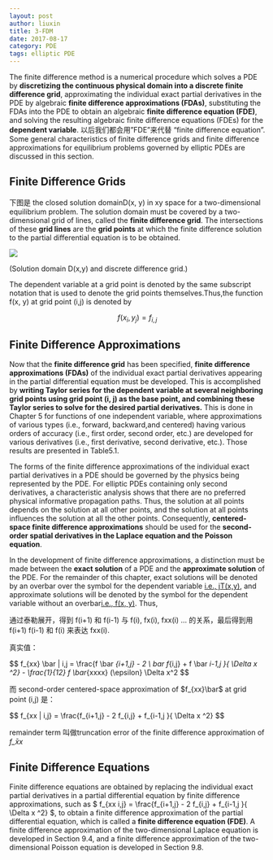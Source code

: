 ```yaml
---
layout: post
author: liuxin
title: 3-FDM 
date: 2017-08-17
category: PDE
tags: elliptic PDE
---
```


The finite difference method is a numerical procedure which solves a PDE by **discretizing the continuous physical domain into a discrete finite difference grid**, approximating the individual exact partial derivatives in the PDE by algebraic **finite difference approximations (FDAs)**, substituting the FDAs into the PDE to obtain an algebraic **finite difference equation (FDE)**, and solving the resulting algebraic finite difference equations (FDEs) for the **dependent variable**. 以后我们都会用”FDE”来代替 “finite difference equation”. Some general characteristics of finite difference grids and finite difference approximations for equilibrium problems governed by elliptic PDEs are discussed in this section. 

## Finite Difference Grids 
下图是 the closed solution domainD(x, y) in xy space for a two-dimensional equilibrium problem. The solution domain must be covered by a two-dimensional  grid of lines, called the **finite difference grid**. The intersections of these **grid lines** are the **grid points** at which the finite difference solution to the partial differential equation is to be obtained.

![][image-1]

(Solution domain D(x,y) and discrete difference grid.)

The dependent variable at a grid point is denoted by the same subscript notation that is used to denote the grid points themselves.Thus,the function f(x, y) at grid point (i,j) is denoted by 

$$ f(x_i, y_j) = f_{i, j} $$

## Finite Difference Approximations 
Now that the **finite difference grid** has been specified, **finite difference approximations (FDAs)** of the individual exact partial derivatives appearing in the partial differential equation must be developed. This is accomplished by **writing Taylor series for the dependent variable at several neighboring grid points using grid point (i, j) as the base point, and combining these Taylor series to solve for the desired partial derivatives.** This is done in Chapter 5 for functions of one independent variable, where approximations of various types (i.e., forward, backward,and centered) having various orders of accuracy (i.e., first order, second order, etc.) are developed for various derivatives (i.e., first derivative, second derivative, etc.). Those results are presented in Table5.1. 

The forms of the finite difference approximations of the individual exact partial derivatives in a PDE should be governed by the physics being represented by the PDE. For elliptic PDEs containing only second derivatives, a characteristic analysis shows that there are no preferred physical informative propagation paths. Thus, the solution at all points depends on the solution at all other points, and the solution at all points influences the solution at all the other points. Consequently, **centered-space finite difference approximations** should be used for the **second-order spatial derivatives in the Laplace equation and the Poisson equation**. 

In the development of finite difference approximations, a distinction must be made between the **exact solution** of a PDE and the **approximate solution** of the PDE. For the remainder of this chapter, exact solutions will be denoted by an overbar over the symbol for the dependent variable [i.e., jT(x,y)](), and approximate solutions will be denoted by the symbol for the dependent variable without an overbar[i.e., f(x, y)](). Thus, 

通过泰勒展开，得到 f(i+1) 和 f(i-1) 与 f(i), fx(i), fxx(i) … 的关系，最后得到用f(i+1) f(i-1) 和 f(i) 来表达 fxx(i).

真实值：

$$ f_{xx} \bar \| i,j = \frac{f \bar _{i+1,j} - 2 \ bar f_{i,j} + f \bar _i-1,j }{ \Delta x ^2} - \frac{1}{12} f  \bar_{xxxx} (\epsilon} \Delta x^2 $$

而 second-order centered-space approximation of $f_{xx}\bar$ at grid point (i,j) 是：
 
$$ f_{xx \| i,j} = \frac{f_{i+1,j} - 2 f_{i,j} + f_{i-1,j }{ \Delta x ^2}  $$

remainder term 叫做truncation error of the finite difference approximation of $f\bar_{xx}$ 

## Finite Difference Equations 

Finite difference equations are obtained by replacing the individual exact partial derivatives in a partial differential equation by finite difference approximations, such as $ f_{xx i,j} = \frac{f_{i+1,j} - 2 f_{i,j} + f_{i-1,j }{ \Delta x ^2}  $, to obtain a finite difference approximation of the partial differential equation, which is called a **finite difference equation (FDE)**. A finite difference approximation of the two-dimensional Laplace equation is developed in Section 9.4, and a finite difference approximation of the two-dimensional Poisson equation is developed in Section 9.8. 





[image-1]:	http://wx4.sinaimg.cn/mw690/8db2c8cbly1fiz8e3i67gj20ex09rgmy.jpg